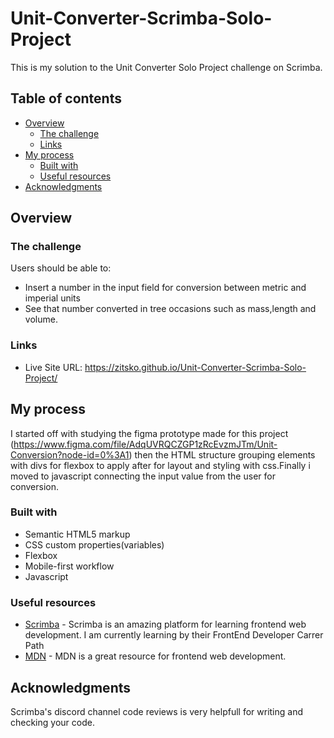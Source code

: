 # Unit-Converter-Scrimba-Solo-Project

This is my solution to the Unit Converter Solo Project challenge on Scrimba.


## Table of contents

- [Overview](#overview)
  - [The challenge](#the-challenge)
  - [Links](#links)
- [My process](#my-process)
  - [Built with](#built-with)
  - [Useful resources](#useful-resources)
- [Acknowledgments](#acknowledgments)

## Overview

### The challenge

Users should be able to:

- Insert a number in the input field for conversion between metric and imperial units
- See that number converted in tree occasions such as mass,length and volume.

### Links

- Live Site URL: https://zitsko.github.io/Unit-Converter-Scrimba-Solo-Project/

## My process
I started off with studying the figma prototype made for this project (https://www.figma.com/file/AdqUVRQCZGP1zRcEvzmJTm/Unit-Conversion?node-id=0%3A1) then the HTML
structure grouping elements with divs for flexbox to apply after for layout and styling with css.Finally i moved to javascript connecting the input value from the user
for conversion.


### Built with

- Semantic HTML5 markup
- CSS custom properties(variables)
- Flexbox
- Mobile-first workflow
- Javascript


### Useful resources

- [Scrimba](https://scrimba.com/) - Scrimba is an amazing platform for learning frontend web development. I am currently learning by their FrontEnd Developer Carrer Path
- [MDN](https://developer.mozilla.org/en-US/) - MDN is a great resource for frontend web development.


## Acknowledgments
Scrimba's discord channel code reviews is very helpfull for writing and checking your code.
